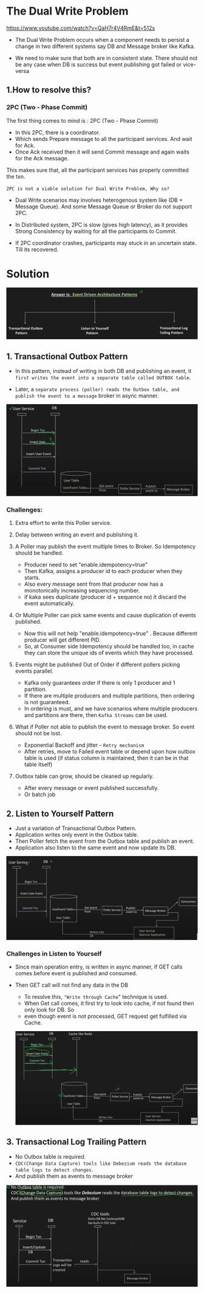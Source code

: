 # The Dual Write Problem

https://www.youtube.com/watch?v=QaH7r4V4RmE&t=512s

- The Dual Write Problem occurs when a component needs to persist a change in two different systems
  say DB and Message broker like Kafka.

- We need to make sure that both are in consistent state. There should not be any case when DB is
  success but event publishing got failed or vice-versa

## 1.How to resolve this?

### 2PC (Two - Phase Commit)

The first thing comes to mind is : 2PC (Two - Phase Commit)

- In this 2PC, there is a coordinator.
- Which sends Prepare message to all the participant services. And wait for Ack.
- Once Ack received then it will send Commit message and again waits for the Ack message.

This makes sure that, all the participant services has properly committed the txn.

`2PC is not a viable solution for Dual Write Problem, Why so?`

- Dual Write scenarios may involves heterogenous system like (DB + Message Queue). And
  some Message Queue or Broker do not support 2PC.

- In Distributed system, 2PC is slow (gives high latency), as it provides Strong Consistency by
  waiting for all the participants to Commit.

- If 2PC coordinator crashes, participants may stuck in an uncertain state. Till its recovered.

# Solution

![alt text](./../img/dual-write-sol.png)

## 1. Transactional Outbox Pattern

- In this pattern, instead of writing in both DB and publishing an event, it `first writes the event into a separate table called OUTBOX table`.

- Later, a `separate process (poller) reads the Outbox table, and publish the event to a message` broker in async manner.

![alt text](../img/Transactional-Outbox-Pattern.png)

### Challenges:

1. Extra effort to write this Poller service.

2. Delay between writing an event and publishing it.

3. A Poller may publish the event multiple times to Broker. So Idempotency should be handled.

   - Producer need to set "enable.idempotency=true"
   - Then Kafka, assigns a producer id to each producer when they starts.
   - Also every message sent from that producer now has a monotonically increasing sequencing number.
   - if kaka sees duplicate (producer id + sequence no) it discard the event automatically.

4. Or Multiple Poller can pick same events and cause duplication of events published.

   - Now this will not help "enable.idempotency=true" . Because different producer will get different PID.
   - So, at Consumer side Idempotency should be handled too, in cache they can store the unique ids of events which they have processed.

5. Events might be published Out of Order if different pollers picking events parallel.

   - Kafka only guarantees order if there is only 1 producer and 1 partition.
   - If there are multiple producers and multiple partitions, then ordering is not guaranteed.
   - In ordering is must, and we have scenarios where multiple producers and partitions are there, then `Kafka Streams` can be used.

6. What if Poller not able to publish the event to message broker. So event should not be lost.

   - Exponential Backoff and jitter - `Retry mechanism`
   - After retries, move to Failed event table or depend upon how outbox table is used (if status column is maintained, then it can be in that table itself)

7. Outbox table can grow, should be cleaned up regularly.
   - After every message or event published successfully.
   - Or batch job

## 2. Listen to Yourself Pattern

- Just a variation of Transactional Outbox Pattern.
- Application writes only event in the Outbox table.
- Then Poller fetch the event from the Outbox table and publish an event.
- Application also listen to the same event and now update its DB.

![alt text](../img/listenToYourSelf.png)

### Challenges in Listen to Yourself

- Since main operation entry, is written in async manner, if GET calls comes before event is
  published and consumed.
- Then GET call will not find any data in the DB

  - To resolve this, `"Write through Cache`" technique is used.
  - When Get call comes, it first try to look into cache, if not found then only look for DB. So
  - even though event is not processed, GET request get fulfilled via Cache.

  ![alt text](../img/readThroughCache.png)

## 3. Transactional Log Trailing Pattern

- No Outbox table is required.
- `CDC(Change Data Capture) tools like Debezium reads the database table logs to detect changes`.
- And publish them as events to message broker

![alt text](../img//transactional-log-trailing.png)

